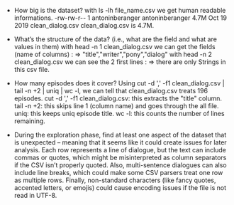 -	How big is the dataset?
    with ls -lh file_name.csv we get human readable informations. 
    -rw-rw-r-- 1 antoninberanger antoninberanger 4.7M Oct 19  2019 clean_dialog.csv
    clean_dialog.csv is 4.7M. 

-	What’s the structure of the data? (i.e., what are the field and what are values in them)
    with head -n 1 clean_dialog.csv we can get the fields (name of columns) : 
        => "title","writer","pony","dialog"
    with head -n 2 clean_dialog.csv we can see the 2 first lines :
        => there are only Strings in this csv file. 

-	How many episodes does it cover?
    Using cut -d ',' -f1 clean_dialog.csv | tail -n +2 | uniq | wc -l, we can tell that clean_dialog.csv treats 196 episodes. 
    cut -d ',' -f1 clean_dialog.csv: this extracts the "title" column.
    tail -n +2: this skips line 1 (column name) and goes through the all file.
    uniq: this keeps uniq episode title. 
    wc -l: this counts the number of lines remaining. 

-	During the exploration phase, find at least one aspect of the dataset that is unexpected – meaning that it seems like it could create issues for later analysis.
    Each row represents a line of dialogue, but the text can include commas or quotes, which might be misinterpreted as column separators if the CSV isn’t properly quoted. Also, multi-sentence dialogues can also include line breaks, which could make some CSV parsers treat one row as multiple rows. Finally, non-standard characters (like fancy quotes, accented letters, or emojis) could cause encoding issues if the file is not read in UTF-8.
